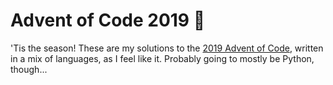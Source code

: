 # Advent of Code 2019 🎄

'Tis the season! These are my solutions to the [2019 Advent of Code](https://adventofcode.com/2019), written in a mix of languages, as I feel like it. Probably going to mostly be Python, though...
